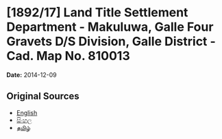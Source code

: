 # [1892/17] Land Title Settlement Department - Makuluwa, Galle Four Gravets D/S Division, Galle District - Cad. Map No. 810013

**Date:** 2014-12-09

## Original Sources

- [English](https://documents.gov.lk/view/extra-gazettes/2014/12/1892-17_E.pdf)
- [සිංහල](https://documents.gov.lk/view/extra-gazettes/2014/12/1892-17_S.pdf)
- [தமிழ்](https://documents.gov.lk/view/extra-gazettes/2014/12/1892-17_T.pdf)
